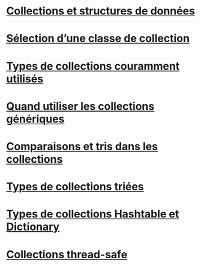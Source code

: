 # [Collections et structures de données](index.md)
# [Sélection d’une classe de collection](selecting-a-collection-class.md)
# [Types de collections couramment utilisés](commonly-used-collection-types.md)
# [Quand utiliser les collections génériques](when-to-use-generic-collections.md)
# [Comparaisons et tris dans les collections](comparisons-and-sorts-within-collections.md)
# [Types de collections triées](sorted-collection-types.md)
# [Types de collections Hashtable et Dictionary](hashtable-and-dictionary-collection-types.md)
# [Collections thread-safe](thread-safe/)